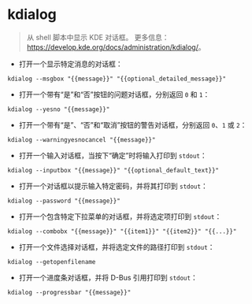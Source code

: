 # kdialog

> 从 shell 脚本中显示 KDE 对话框。
> 更多信息：<https://develop.kde.org/docs/administration/kdialog/>。

- 打开一个显示特定消息的对话框：

`kdialog --msgbox "{{message}}" "{{optional_detailed_message}}"`

- 打开一个带有“是”和“否”按钮的问题对话框，分别返回 `0` 和 `1`：

`kdialog --yesno "{{message}}"`

- 打开一个带有“是”、“否”和“取消”按钮的警告对话框，分别返回 `0`、`1` 或 `2`：

`kdialog --warningyesnocancel "{{message}}"`

- 打开一个输入对话框，当按下“确定”时将输入打印到 `stdout`：

`kdialog --inputbox "{{message}}" "{{optional_default_text}}"`

- 打开一个对话框以提示输入特定密码，并将其打印到 `stdout`：

`kdialog --password "{{message}}"`

- 打开一个包含特定下拉菜单的对话框，并将选定项打印到 `stdout`：

`kdialog --combobx "{{message}}" "{{item1}}" "{{item2}}" "{{...}}"`

- 打开一个文件选择对话框，并将选定文件的路径打印到 `stdout`：

`kdialog --getopenfilename`

- 打开一个进度条对话框，并将 D-Bus 引用打印到 `stdout`：

`kdialog --progressbar "{{message}}"`